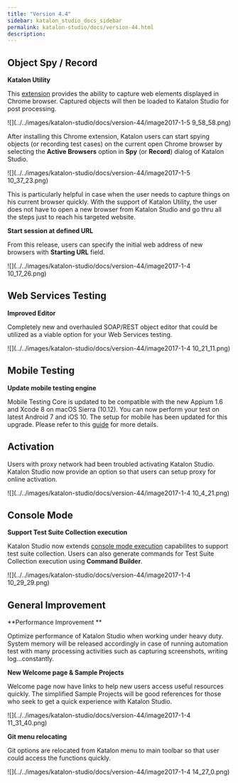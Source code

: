 ```yaml
---
title: "Version 4.4" 
sidebar: katalon_studio_docs_sidebar
permalink: katalon-studio/docs/version-44.html 
description: 
---
```

Object Spy / Record
-------------------

**Katalon Utility**

This [extension](https://chrome.google.com/webstore/detail/katalon-utility/ljdobmomdgdljniojadhoplhkpialdid) provides the ability to capture web elements displayed in Chrome browser. Captured objects will then be loaded to Katalon Studio for post processing.

![](../../images/katalon-studio/docs/version-44/image2017-1-5 9_58_58.png)

After installing this Chrome extension, Katalon users can start spying objects (or recording test cases) on the current open Chrome browser by selecting the **Active Browsers** option in **Spy** (or **Record**) dialog of Katalon Studio.   

![](../../images/katalon-studio/docs/version-44/image2017-1-5 10_37_23.png)

This is particularly helpful in case when the user needs to capture things on his current browser quickly. With the support of Katalon Utility, the user does not have to open a new browser from Katalon Studio and go thru all the steps just to reach his targeted website.

  

**Start session at defined URL**

From this release, users can specify the initial web address of new browsers with **Starting URL** field.

![](../../images/katalon-studio/docs/version-44/image2017-1-4 10_17_26.png)

Web Services Testing
--------------------

**Improved Editor**

Completely new and overhauled SOAP/REST object editor that could be utilized as a viable option for your Web Services testing.

![](../../images/katalon-studio/docs/version-44/image2017-1-4 10_21_11.png)

Mobile Testing
--------------

**Update mobile testing engine**

Mobile Testing Core is updated to be compatible with the new Appium 1.6 and Xcode 8 on macOS Sierra (10.12). You can now perform your test on latest Android 7 and iOS 10. The setup for mobile has been updated for this upgrade. Please refer to this [guide](http://docs.katalon.com/display/KD/Mobile+on+macOS) for more details.

  

Activation
----------

Users with proxy network had been troubled activating Katalon Studio. Katalon Studio now provide an option so that users can setup proxy for online activation.

![](../../images/katalon-studio/docs/version-44/image2017-1-4 10_4_21.png)

Console Mode
------------

**Support Test Suite Collection execution**

Katalon Studio now extends [console mode execution](http://docs.katalon.com/display/KD/Console+Mode+Execution) capabilites to support test suite collection. Users can also generate commands for Test Suite Collection execution using **Command Builder**.

![](../../images/katalon-studio/docs/version-44/image2017-1-4 10_29_29.png)

General Improvement
-------------------

**Performance Improvement **

Optimize performance of Katalon Studio when working under heavy duty. System memory will be released accordingly in case of running automation test with many processing activities such as capturing screenshots, writing log...constantly.

**New Welcome page & Sample Projects**

Welcome page now have links to help new users access useful resources quickly. The simplified Sample Projects will be good references for those who seek to get a quick experience with Katalon Studio.

![](../../images/katalon-studio/docs/version-44/image2017-1-4 11_31_40.png)

**Git menu relocating**

Git options are relocated from Katalon menu to main toolbar so that user could access the functions quickly.

![](../../images/katalon-studio/docs/version-44/image2017-1-4 14_27_0.png)